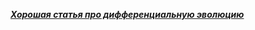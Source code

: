 ***[Хорошая статья про дифференциальную эволюцию](https://pablormier.github.io/2017/09/05/a-tutorial-on-differential-evolution-with-python/)***